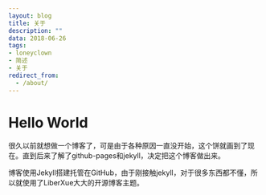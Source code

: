 ```yaml
---
layout: blog
title: 关于
description: ""
data: 2018-06-26
tags: 
- loneyclown
- 简述
- 关于
redirect_from:
  - /about/
---
```


# Hello World
 
很久以前就想做一个博客了，可是由于各种原因一直没开始，这个饼就画到了现在。直到后来了解了github-pages和jekyll，决定把这个博客做出来。
 
博客使用Jekyll搭建托管在GitHub，由于刚接触jekyll，对于很多东西都不懂，所以就使用了LiberXue大大的开源博客主题。 
